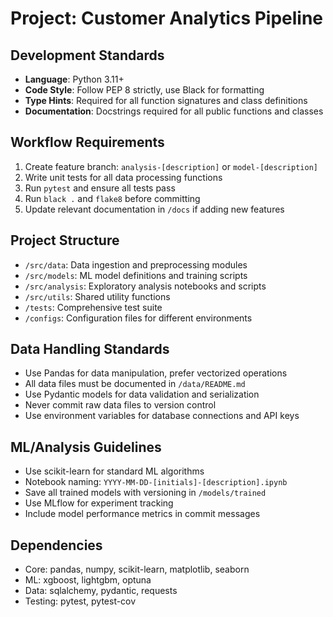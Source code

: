 # Project: Customer Analytics Pipeline

## Development Standards
- **Language**: Python 3.11+
- **Code Style**: Follow PEP 8 strictly, use Black for formatting
- **Type Hints**: Required for all function signatures and class definitions
- **Documentation**: Docstrings required for all public functions and classes

## Workflow Requirements
1. Create feature branch: `analysis-[description]` or `model-[description]`
2. Write unit tests for all data processing functions
3. Run `pytest` and ensure all tests pass
4. Run `black .` and `flake8` before committing
5. Update relevant documentation in `/docs` if adding new features

## Project Structure
- `/src/data`: Data ingestion and preprocessing modules
- `/src/models`: ML model definitions and training scripts  
- `/src/analysis`: Exploratory analysis notebooks and scripts
- `/src/utils`: Shared utility functions
- `/tests`: Comprehensive test suite
- `/configs`: Configuration files for different environments

## Data Handling Standards
- Use Pandas for data manipulation, prefer vectorized operations
- All data files must be documented in `/data/README.md`
- Use Pydantic models for data validation and serialization
- Never commit raw data files to version control
- Use environment variables for database connections and API keys

## ML/Analysis Guidelines
- Use scikit-learn for standard ML algorithms
- Notebook naming: `YYYY-MM-DD-[initials]-[description].ipynb`
- Save all trained models with versioning in `/models/trained`
- Use MLflow for experiment tracking
- Include model performance metrics in commit messages

## Dependencies
- Core: pandas, numpy, scikit-learn, matplotlib, seaborn
- ML: xgboost, lightgbm, optuna
- Data: sqlalchemy, pydantic, requests
- Testing: pytest, pytest-cov
